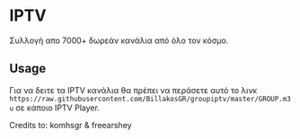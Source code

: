 # IPTV

Συλλογή απο 7000+ δωρεάν κανάλια από όλο τον κόσμο.

## Usage

Για να δειτε τα IPTV κανάλια θα πρέπει να περάσετε αυτό το λινκ `https://raw.githubusercontent.com/BillakosGR/groupiptv/master/GROUP.m3u` σε κάποιο IPTV Player.

Credits to: komhsgr & freearshey
